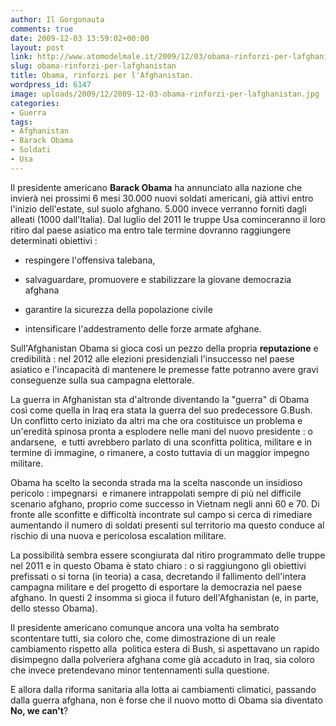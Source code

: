 ```yaml
---
author: Il Gorgonauta
comments: true
date: 2009-12-03 13:59:02+00:00
layout: post
link: http://www.atomodelmale.it/2009/12/03/obama-rinforzi-per-lafghanistan/
slug: obama-rinforzi-per-lafghanistan
title: Obama, rinforzi per l'Afghanistan.
wordpress_id: 6147
image: uploads/2009/12/2009-12-03-obama-rinforzi-per-lafghanistan.jpg
categories:
- Guerra
tags:
- Afghanistan
- Barack Obama
- Soldati
- Usa
---
```


Il presidente americano **Barack Obama** ha annunciato alla nazione che invierà nei prossimi 6 mesi 30.000 nuovi soldati americani, già attivi entro l'inizio dell'estate, sul suolo afghano. 5.000 invece verranno forniti dagli alleati (1000 dall'Italia). Dal luglio del 2011 le truppe Usa cominceranno il loro ritiro dal paese asiatico ma entro tale termine dovranno raggiungere determinati obiettivi :

	
  * respingere l'offensiva talebana,

	
  * salvaguardare, promuovere e stabilizzare la giovane democrazia afghana

	
  * garantire la sicurezza della popolazione civile

	
  * intensificare l'addestramento delle forze armate afghane.

Sull'Afghanistan Obama si gioca così un pezzo della propria **reputazione** e credibilità : nel 2012 alle elezioni presidenziali l'insuccesso nel paese asiatico e l'incapacità di mantenere le premesse fatte potranno avere gravi conseguenze sulla sua campagna elettorale.

La guerra in Afghanistan sta d'altronde diventando la "guerra" di Obama così come quella in Iraq era stata la guerra del suo predecessore G.Bush. Un conflitto certo iniziato da altri ma che ora costituisce un problema e un'eredità spinosa pronta a esplodere nelle mani del nuovo presidente : o andarsene,  e tutti avrebbero parlato di una sconfitta politica, militare e in termine di immagine, o rimanere, a costo tuttavia di un maggior impegno militare.

Obama ha scelto la seconda strada ma la scelta nasconde un insidioso pericolo : impegnarsi  e rimanere intrappolati sempre di più nel difficile scenario afghano, proprio come successo in Vietnam negli anni 60 e 70. Di fronte alle sconfitte e difficoltà incontrate sul campo si cerca di rimediare aumentando il numero di soldati presenti sul territorio ma questo conduce al rischio di una nuova e pericolosa escalation militare.

La possibilità sembra essere scongiurata dal ritiro programmato delle truppe nel 2011 e in questo Obama è stato chiaro : o si raggiungono gli obiettivi prefissati o si torna (in teoria) a casa, decretando il fallimento dell'intera campagna militare e del progetto di esportare la democrazia nel paese afghano. In questi 2 insomma si gioca il futuro dell'Afghanistan (e, in parte, dello stesso Obama).

Il presidente americano comunque ancora una volta ha sembrato scontentare tutti, sia coloro che, come dimostrazione di un reale cambiamento rispetto alla  politica estera di Bush, si aspettavano un rapido disimpegno dalla polveriera afghana come già accaduto in Iraq, sia coloro che invece pretendevano minor tentennamenti sulla questione.

E allora dalla riforma sanitaria alla lotta ai cambiamenti climatici, passando dalla guerra afghana, non è forse che il nuovo motto di Obama sia diventato **No, we can't**?
